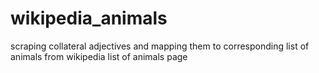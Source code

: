 # wikipedia_animals
scraping collateral adjectives and mapping them to corresponding list of animals from wikipedia list of animals page
